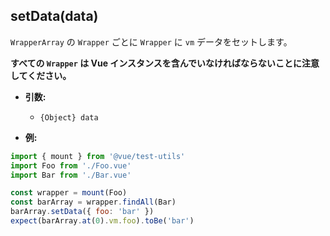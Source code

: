 ## setData(data)

`WrapperArray` の `Wrapper` ごとに `Wrapper` に `vm` データをセットします。

**すべての `Wrapper` は Vue インスタンスを含んでいなければならないことに注意してください。**

- **引数:**
  - `{Object} data`

- **例:**

```js
import { mount } from '@vue/test-utils'
import Foo from './Foo.vue'
import Bar from './Bar.vue'

const wrapper = mount(Foo)
const barArray = wrapper.findAll(Bar)
barArray.setData({ foo: 'bar' })
expect(barArray.at(0).vm.foo).toBe('bar')
```
